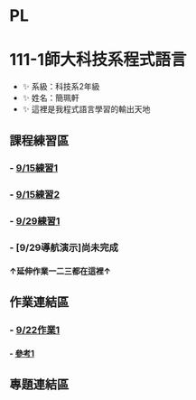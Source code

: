 # PL
# 111-1師大科技系程式語言
- ✨ 系級：科技系2年級
- ✨ 姓名：簡珮軒
- ✨ 這裡是我程式語言學習的輸出天地
## 課程練習區
### - [9/15練習1](https://github.com/cpeggy/PL/blob/main/Python01.ipynb)
### - [9/15練習2](https://github.com/cpeggy/PL/blob/main/Python02.ipynb)
### - [9/29練習1](https://github.com/cpeggy/PL/blob/main/Practice4.ipynb)
### - [9/29導航演示]尚未完成 
#### ↑延伸作業一二三都在這裡↑
## 作業連結區
### - [9/22作業1](https://github.com/cpeggy/PL/blob/main/Practice3.ipynb)
#### - [參考1](https://ithelp.ithome.com.tw/articles/10186540)
## 專題連結區
